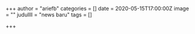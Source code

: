 +++
author = "ariefb"
categories = []
date = 2020-05-15T17:00:00Z
image = ""
judullll = "news baru"
tags = []

+++
